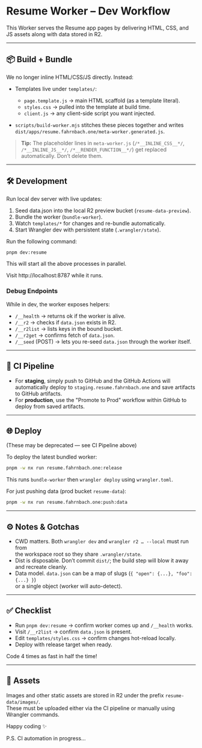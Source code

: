 # Resume Worker – Dev Workflow

This Worker serves the Resume app pages by delivering HTML, CSS, and JS assets along with data stored in R2.

---

## 📦 Build + Bundle

We no longer inline HTML/CSS/JS directly. Instead: 

- Templates live under `templates/`:

  - `page.template.js` → main HTML scaffold (as a template literal).
  - `styles.css` → pulled into the template at build time.
  - `client.js` → any client-side script you want injected.

- `scripts/build-worker.mjs` stitches these pieces together and writes
  `dist/apps/resume.fahrnbach.one/meta-worker.generated.js`.

> **Tip:** The placeholder lines in `meta-worker.js` (`/*__INLINE_CSS__*/`,
> `/*__INLINE_JS__*/`, `/*__RENDER_FUNCTION__*/`) get replaced automatically.
> Don’t delete them.

---

## 🛠 Development

Run local dev server with live updates:

1. Seed data.json into the local R2 preview bucket (`resume-data-preview`).
2. Bundle the worker (`bundle-worker`).
3. Watch `templates/*` for changes and re-bundle automatically.
4. Start Wrangler dev with persistent state (`.wrangler/state`).

Run the following command:

```bash
pnpm dev:resume
```

This will start all the above processes in parallel.

Visit http://localhost:8787 while it runs.

### Debug Endpoints

While in dev, the worker exposes helpers:

- `/__health` → returns ok if the worker is alive.
- `/__r2` → checks if `data.json` exists in R2.
- `/__r2list` → lists keys in the bound bucket.
- `/__r2get` → confirms fetch of `data.json`.
- `/__seed` (POST) → lets you re-seed `data.json` through the worker itself.

---

## 🤖 CI Pipeline

- For **staging**, simply push to GitHub and the GitHub Actions will automatically deploy to `staging.resume.fahrnbach.one` and save artifacts to GitHub artifacts.
- For **production**, use the "Promote to Prod" workflow within GitHub to deploy from saved artifacts.

---

## 🌐 Deploy

(These may be deprecated — see CI Pipeline above)

To deploy the latest bundled worker:

```bash
pnpm -w nx run resume.fahrnbach.one:release
```

This runs `bundle-worker` then `wrangler deploy` using `wrangler.toml`.

For just pushing data (prod bucket `resume-data`):

```bash
pnpm -w nx run resume.fahrnbach.one:push:data
```

---

## ⚙️ Notes & Gotchas

- CWD matters. Both `wrangler dev` and `wrangler r2 … --local` must run from  
  the workspace root so they share `.wrangler/state`.
- Dist is disposable. Don’t commit `dist/`; the build step will blow it away  
  and recreate cleanly.
- Data model. `data.json` can be a map of slugs (`{ "open": {...}, "foo": {...} }`)  
  or a single object (worker will auto-detect).

---

## ✅ Checklist

- Run `pnpm dev:resume` → confirm worker comes up and `/__health` works.
- Visit `/__r2list` → confirm `data.json` is present.
- Edit `templates/styles.css` → confirm changes hot-reload locally.
- Deploy with release target when ready.

Code 4 times as fast in half the time!

---

## 📁 Assets

Images and other static assets are stored in R2 under the prefix `resume-data/images/`.  
These must be uploaded either via the CI pipeline or manually using Wrangler commands.  

Happy coding ✨

P.S. CI automation in progress... 
